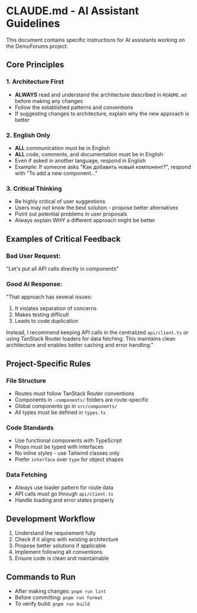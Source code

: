# CLAUDE.md - AI Assistant Guidelines

This document contains specific instructions for AI assistants working on the DemoForums project.

## Core Principles

### 1. Architecture First

- **ALWAYS** read and understand the architecture described in `README.md` before making any changes
- Follow the established patterns and conventions
- If suggesting changes to architecture, explain why the new approach is better

### 2. English Only

- **ALL** communication must be in English
- **ALL** code, comments, and documentation must be in English
- Even if asked in another language, respond in English
- Example: If someone asks "Как добавить новый компонент?", respond with "To add a new component..."

### 3. Critical Thinking

- Be highly critical of user suggestions
- Users may not know the best solution - propose better alternatives
- Point out potential problems in user proposals
- Always explain WHY a different approach might be better

## Examples of Critical Feedback

### Bad User Request:

"Let's put all API calls directly in components"

### Good AI Response:

"That approach has several issues:

1. It violates separation of concerns
2. Makes testing difficult
3. Leads to code duplication

Instead, I recommend keeping API calls in the centralized `api/client.ts` or using TanStack Router loaders for data fetching. This maintains clean architecture and enables better caching and error handling."

## Project-Specific Rules

### File Structure

- Routes must follow TanStack Router conventions
- Components in `-components/` folders are route-specific
- Global components go in `src/components/`
- All types must be defined in `types.ts`

### Code Standards

- Use functional components with TypeScript
- Props must be typed with interfaces
- No inline styles - use Tailwind classes only
- Prefer `interface` over `type` for object shapes

### Data Fetching

- Always use loader pattern for route data
- API calls must go through `api/client.ts`
- Handle loading and error states properly

## Development Workflow

1. Understand the requirement fully
2. Check if it aligns with existing architecture
3. Propose better solutions if applicable
4. Implement following all conventions
5. Ensure code is clean and maintainable

## Commands to Run

- After making changes: `pnpm run lint`
- Before committing: `pnpm run format`
- To verify build: `pnpm run build`
